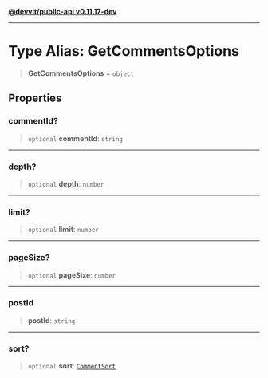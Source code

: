 [**@devvit/public-api v0.11.17-dev**](../../README.md)

---

# Type Alias: GetCommentsOptions

> **GetCommentsOptions** = `object`

## Properties

<a id="commentid"></a>

### commentId?

> `optional` **commentId**: `string`

---

<a id="depth"></a>

### depth?

> `optional` **depth**: `number`

---

<a id="limit"></a>

### limit?

> `optional` **limit**: `number`

---

<a id="pagesize"></a>

### pageSize?

> `optional` **pageSize**: `number`

---

<a id="postid"></a>

### postId

> **postId**: `string`

---

<a id="sort"></a>

### sort?

> `optional` **sort**: [`CommentSort`](CommentSort.md)
